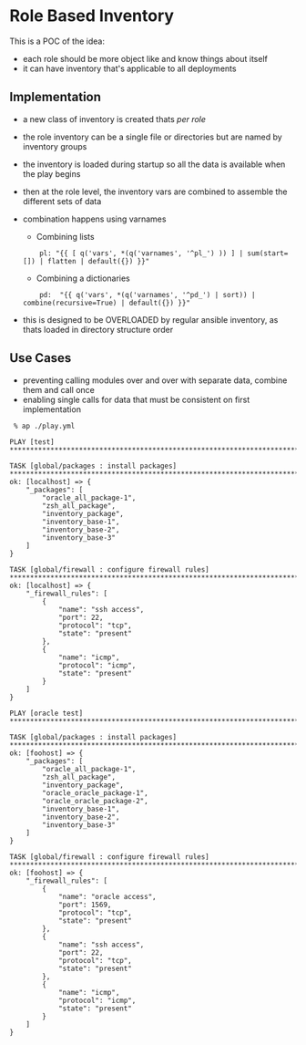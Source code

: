# Role Based Inventory

This is a POC of the idea: 

* each role should be more object like and know things about itself
* it can have inventory that's applicable to all deployments


##  Implementation

* a new class of inventory is created thats *per role*
* the role inventory can be a single file or directories but are named by inventory groups
* the inventory is loaded during startup so all the data is available when the play begins
* then at the role level, the inventory vars are combined to assemble the different sets of data
* combination happens using varnames

   *  Combining lists
   
    ```
        pl: "{{ [ q('vars', *(q('varnames', '^pl_') )) ] | sum(start=[]) | flatten | default({}) }}"
    ```

   * Combining a dictionaries

    ```
        pd:  "{{ q('vars', *(q('varnames', '^pd_') | sort)) | combine(recursive=True) | default({}) }}"
    ```

* this is designed to be OVERLOADED by regular ansible inventory, as thats loaded in directory structure order

## Use Cases

* preventing calling modules over and over with separate data, combine them and call once
* enabling single calls for data that must be consistent on first implementation


```
 % ap ./play.yml

PLAY [test] ****************************************************************************************************************

TASK [global/packages : install packages] **********************************************************************************
ok: [localhost] => {
    "_packages": [
        "oracle_all_package-1",
        "zsh_all_package",
        "inventory_package",
        "inventory_base-1",
        "inventory_base-2",
        "inventory_base-3"
    ]
}

TASK [global/firewall : configure firewall rules] **************************************************************************
ok: [localhost] => {
    "_firewall_rules": [
        {
            "name": "ssh access",
            "port": 22,
            "protocol": "tcp",
            "state": "present"
        },
        {
            "name": "icmp",
            "protocol": "icmp",
            "state": "present"
        }
    ]
}

PLAY [oracle test] *********************************************************************************************************

TASK [global/packages : install packages] **********************************************************************************
ok: [foohost] => {
    "_packages": [
        "oracle_all_package-1",
        "zsh_all_package",
        "inventory_package",
        "oracle_oracle_package-1",
        "oracle_oracle_package-2",
        "inventory_base-1",
        "inventory_base-2",
        "inventory_base-3"
    ]
}

TASK [global/firewall : configure firewall rules] **************************************************************************
ok: [foohost] => {
    "_firewall_rules": [
        {
            "name": "oracle access",
            "port": 1569,
            "protocol": "tcp",
            "state": "present"
        },
        {
            "name": "ssh access",
            "port": 22,
            "protocol": "tcp",
            "state": "present"
        },
        {
            "name": "icmp",
            "protocol": "icmp",
            "state": "present"
        }
    ]
}

```